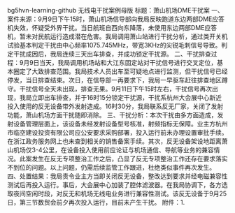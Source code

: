 bg5hvn-learning-github
无线电干扰案例母版
标题：萧山机场DME干扰案
一、案件来源：9月9日下午15时，萧山机场信导部向我局反映跑道东边两部DME应答机失效，怀疑受外界干扰。当日航班自西向东降落，未使用东边两部DME应答机，暂未对民航运行造成潜在危害。我局调用萧山站进行干扰分析，通过类开关机试验基本判定干扰由中心频率1075.745MHz，带宽3KHz的尖锐毛刺信号导致。判定干扰成因后，我局连续三天出车排查，并成功锁定干扰源。
二、干扰排查过程：9月9日当天，我局调用机场站和大江东固定站对干扰信号进行交叉定位，基本圈定了大致排查范围。我局技术人员出车至可疑地点进行监测，但干扰信号已经停发，当日排查结束。次日，在信导部一再要求下，我局一早驱车赶往排查地区蹲守。干扰信号全天未出现，排查无果。9月11日下午15时左右，干扰信号再次出现，我局立即出车排查，并于16时15分锁定干扰源，干扰系杭州大会展中心新近投入使用的反无设备带外发射造成。16时30分，我局联系反无厂家，关闭了发射功能，萧山机场方面干扰随即消除。
三、干扰分析：本次干扰由多方面造成，发射设备管理层面上，该设备未经发射设备型号核准，射频指标无保障。业主方杭州市临空建设投资有限公司应公安要求采购部署，投入运行前未办理设置审批手续。在浙江政务服务网上也未查到相关的销售备案手续。其次，反无设备架设地距离萧山机场仅3-4公里，在设备投入使用前应论证与机场通信、导航等业务的兼容情况。此案发生在反无专项整治工作之后，凸显了反无专项整治工作还存在要求落实不到位的问题。以上问题，仍需后续监管工作跟进，杜绝类似事件再次发生。
四、处置结果：我局责令业主方当即关闭反无设备，整改达到要求并经电磁兼容性测试后再投入运行。事后，大会展中心加装了腔体滤波器。在我局协调下，各方选取夜间空闲时段，对反无和机场无线电业务进行兼容性测试。该反无设备于9月25日，第三节数贸会前夕再次投入运行，目前未产生干扰。
附件：1.
